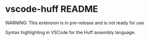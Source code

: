 # vscode-huff README

WARNING: This extension is in pre-release and is not ready for use

Syntax highlighting in VSCode for the Huff assembly language.
